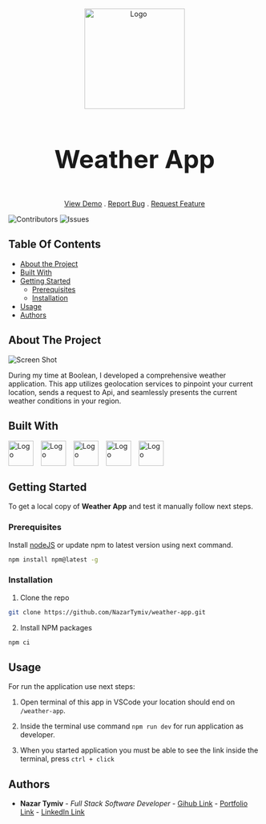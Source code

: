 <br/>
<p align="center">
  <a href="https://jobify-io.netlify.app/">
    <img src="https://icons.veryicon.com/png/o/miscellaneous/business-bicolor-icon/weather-109.png" alt="Logo" width="200">
  </a>

  <h3 align="center" style="font-size: 50px;">Weather App
</h3>

  <p align="center">
    <a href="https://weather-app-nazar.netlify.app/">View Demo</a>
    .
    <a href="https://github.com/NazarTymiv/weather-app/issues">Report Bug</a>
    .
    <a href="https://github.com/NazarTymiv/weather-app/issues">Request Feature</a>
  </p>
</p>

![Contributors](https://img.shields.io/github/contributors/NazarTymiv/weather-app?color=dark-green) ![Issues](https://img.shields.io/github/issues/NazarTymiv/weather-app) 

## Table Of Contents

* [About the Project](#about-the-project)
* [Built With](#built-with)
* [Getting Started](#getting-started)
  * [Prerequisites](#prerequisites)
  * [Installation](#installation)
* [Usage](#usage)
* [Authors](#authors)

## About The Project

![Screen Shot](https://nazar-tymiv.netlify.app/static/media/07.96b6ec41dbed41732fcf.png)

During my time at Boolean, I developed a comprehensive weather application. This app utilizes geolocation services to pinpoint your current location, sends a request to Api, and seamlessly presents the current weather conditions in your region.

## Built With

<div style="display: flex;">
  <a href="https://react.dev/" style="margin-right: 15px;">
      <img src="https://upload.wikimedia.org/wikipedia/commons/thumb/a/a7/React-icon.svg/2300px-React-icon.svg.png" alt="Logo" width="50">
  </a>

  <a href="https://www.w3schools.com/html/" style="margin-right: 15px;">
      <img src="https://static.wikia.nocookie.net/logopedia/images/1/19/HTML5_shield.svg/revision/latest?cb=20210709052138" alt="Logo" width="50">
  </a>

  <a href="https://www.w3schools.com/css/" style="margin-right: 15px;">
      <img src="https://static-00.iconduck.com/assets.00/file-type-css-icon-1806x2048-r5fwjl3p.png" alt="Logo" width="50">
  </a>

  <a href="https://axios-http.com/" style="margin-right: 15px;">
      <img src="https://user-images.githubusercontent.com/8939680/57233882-20344080-6fe5-11e9-9086-d20a955bed59.png" alt="Logo" width="50">
  </a>

  <a href="https://www.figma.com/" style="margin-right: 15px;">
      <img src="https://static-00.iconduck.com/assets.00/apps-figma-icon-2048x2048-ctjj5ab7.png" alt="Logo" width="50">
  </a>
</div>


## Getting Started

To get a local copy of **Weather App** and test it manually follow next steps.

### Prerequisites
Install [nodeJS](https://nodejs.org/en/download/current) or update npm to latest version using next command.

```sh
npm install npm@latest -g
```

### Installation

1. Clone the repo

```sh
git clone https://github.com/NazarTymiv/weather-app.git
```

2. Install NPM packages

```sh
npm ci
```

## Usage

For run the application use next steps:

1. Open terminal of this app in VSCode your location should end on `/weather-app`.

2. Inside the terminal use command `npm run dev` for run application as developer.

4. When you started application you must be able to see the link inside the terminal, press `ctrl + click`

## Authors

* **Nazar Tymiv** - *Full Stack Software Developer* - [Gihub Link](https://github.com/NazarTymiv) - [Portfolio Link](https://nazar-tymiv.netlify.app/) - [LinkedIn Link](https://www.linkedin.com/in/nazar-tymiv/)